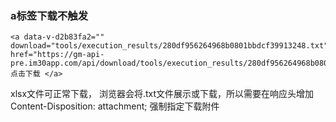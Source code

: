 ### a标签下载不触发
```
<a data-v-d2b83fa2="" download="tools/execution_results/280df956264968b0801bbdcf39913248.txt" href="https://gm-api-pre.im30app.com/api/download/tools/execution_results/280df956264968b0801bbdcf39913248.txt"> 点击下载 </a>
```

xlsx文件可正常下载， 浏览器会将.txt文件展示或下载，所以需要在响应头增加 Content-Disposition: attachment;  强制指定下载附件